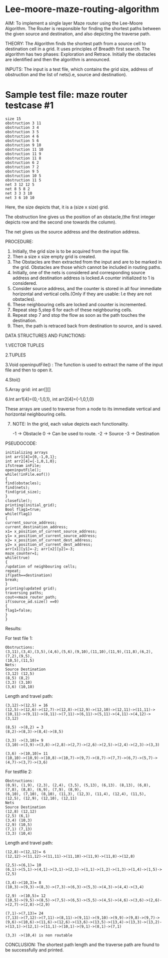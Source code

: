 # Lee-moore-maze-routing-algorithm

AIM: To implement a single layer Maze router using the Lee-Moore Algorithm. The
Router is responsible for finding the shortest paths between the given source and
destination, and also depicting the traverse path.

THEORY:
The Algorithm finds the shortest path from a source cell to destination cell
in a grid. It uses principles of Breadth first search.
The algorithm has two phases: Exploration and Retrace.
Initially the obstacles are identified and then the algorithm is announced.

INPUTS:
The input is a test file, which contains the grid size, address of obstruction
and the list of nets(i.e, source and destination).

Sample test file:
maze router testcase #1
=======================
	size 15
	obstruction 3 11
	obstruction 3 4
	obstruction 3 5
	obstruction 4 6
	obstruction 5 6
	obstruction 9 10
	obstruction 11 10
	obstruction 11 9
	obstruction 11 8
	obstruction 6 2
	obstruction 7 2
	obstruction 9 5
	obstruction 10 5
	obstruction 11 5
	net 3 12 12 5
	net 8 5 8 2
	net 3 3 3 10
	net 3 6 10 10
Here, the size depicts that, it is a (size x size) grid.

The obstruction line gives us the position of an obstacle,(the first integer depicts
row and the second one towards the column).

The net gives us the source address and the destination address.

PROCEDURE:
1. Initially, the grid size is to be acquired from the input file.
2. Then a size x size empty grid is created.
3. The Obstacles are then extracted from the input and are to be marked in
the grid. Obstacles are those which cannot be included in routing paths.
4. Initially, one of the nets is considered and corresponding source address
and destination address is locked.A counter initialized to 1 is considered.
5. Consider source address, and the counter is stored in all four immediate
horizontal and vertical cells.(Only if they are usable: I.e they are not
obstacles).
6. These neighbouring cells are locked and counter is incremented.
7. Repeat step 5,step 6 for each of these neighbouring cells.
8. Repeat step 7 and stop the flow as soon as the path touches the
destination.
9. Then, the path is retraced back from destination to source, and is saved.
    
DATA STRUCTURES AND FUNCTIONS:

1.VECTOR TUPLES

2.TUPLES

3.Void openinputFile() : The function is used to extract the name of the
input file and then to open it.

4.Stoi()

5.Array grid: int arr[][]

6.Int arr1[4]={0,-1,0,1}, int arr2[4]={-1,0,1,0}

These arrays are used to traverse from a node to its immediate vertical and horizontal neighbouring cells.

7. NOTE: In the grid, each value depicts each functionality.

	-1 -> Obstacle
	0 -> Can be used to route.
	-2 -> Source
	-3 -> Destination
 
PSEUDOCODE:

	initializing arrays
	int arr1[4]={0,-1,0,1};
	int arr2[4]={-1,0,1,0};
	ifstream inFile;
	openinputFile();
	while(!inFile.eof())
	{
	find(obstacles);
	find(nets);
	find(grid_size);
	}
	closefile();
	printing(initial_grid);
	Bool flag1=true;
	while(flag1)
	{
	current_source_address;
	current_destination_address;
	x1= x_position_of_current_source_address;
	y1= x_position_of_current_source_address;
	x2= x_position_of_current_dest_address;
	y2= x_position_of_current_dest_address;
	arr[x1][y1]=-2; arr[x2][y2]=-3;
	maze_counter=1;
	while(true)
	{
	/updation of neighbouring cells;
	repeat;
	if(path==destination)
	break;
	}
	printing(updated grid);
	traversing paths;
	cout<<maze_router_path;
	if(source_ad.size() ==0)
	{
	flag1=false;
	}
	}
 
Results:

For test file 1:

	Obstructions:
	(3,11),(3,4),(3,5),(4,6),(5,6),(9,10),(11,10),(11,9),(11,8),(6,2),(7,2),(9,5),
	(10,5),(11,5)
	Nets:
	Source Destination
	(3,12) (12,5)
	(8,5) (8,2)
	(3,3) (3,10)
	(3,6) (10,10)
 
Length and travel path:

	(3,12)->(12,5) = 16
	(12,5)->(12,6)->(12,7)->(12,8)->(12,9)->(12,10)->(12,11)->(11,11)->(10,11)->(9,11)->(8,11)->(7,11)->(6,11)->(5,11)->(4,11)->(4,12)->(3,12)
 
	(8,5) ->(8,2) = 3
	(8,2)->(8,3)->(8,4)->(8,5)
 
	(3,3) ->(3,10)= 9
	(3,10)->(3,9)->(3,8)->(2,8)->(2,7)->(2,6)->(2,5)->(2,4)->(2,3)->(3,3)
 
	(3,6) ->(10,10)= 11
	(10,10)->(10,9)->(10,8)->(10,7)->(9,7)->(8,7)->(7,7)->(6,7)->(5,7)->(4,7)->(3,7)->(3,6)
 
For testfile 2:

	Obstructions:
	(0,9), (1,9), (2,3), (2,4), (3,5), (5,13), (6,13). (8,13), (6,8), (7,8), (8,8), (6,9), (7,9), (8,9),
	(6,10), (7,10), (8,10), (11,3), (12,3), (11,4), (12,4), (11,5), (12,5), (12,9), (12,10), (12,11)
	Nets
	Source Destination
	(12,8) (12,12)
	(2,5) (6,1)
	(3,4) (10,3)
	(2,9) (10,5)
	(7,1) (7,13)
	(3,3) (10,4)
 
Length and travel path:

	(12,8)->(12,12)= 6
	(12,12)->(11,12)->(11,11)->(11,10)->(11,9)->(11,8)->(12,8)
 
	(2,5)->(6,1)= 10
	(6,1)->(5,1)->(4,1)->(3,1)->(2,1)->(1,1)->(1,2)->(1,3)->(1,4)->(1,5)->(2,5)
 
	(3,4)->(10,3)= 8
	(10,3)->(9,3)->(8,3)->(7,3)->(6,3)->(5,3)->(4,3)->(4,4)->(3,4)
 
	(2,9) ->(10,5)= 12
	(10,5)->(9,5)->(8,5)->(7,5)->(6,5)->(5,5)->(4,5)->(4,6)->(3,6)->(2,6)->(2,7)->(2,8)->(2,9)
 
	(7,1)->(7,13)= 24
	(7,13)->(7,12)->(7,11)->(8,11)->(9,11)->(9,10)->(9,9)->(9,8)->(9,7)->(9,6)->(10,6)->(11,6)->(12,6)->(13,6)->(13,5)->(13,4)->(13,3)->(13,2)->(13,1)->(12,1)->(11,1)->(10,1)->(9,1)->(8,1)->(7,1)
 
	(3,3) ->(10,4) is non routable
 
CONCLUSION:
The shortest path length and the traverse path are found to be successfully
and printed.
